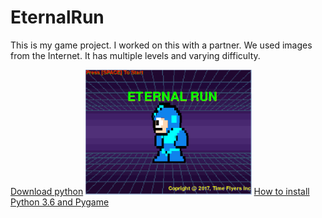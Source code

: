 # EternalRun
<p> This is my game project. I worked on this with a partner. We used images from the Internet. It has multiple levels and varying difficulty. </p>
<a href="https://www.python.org/downloads/">Download python</a>
<img src="https://github.com/tlin1563/EternalRun/blob/master/START%20SCREEN.png" height="200px">
<a href="https://www.youtube.com/watch?v=_GikMdhAhv0&feature=youtu.be">How to install Python 3.6 and Pygame</a>
